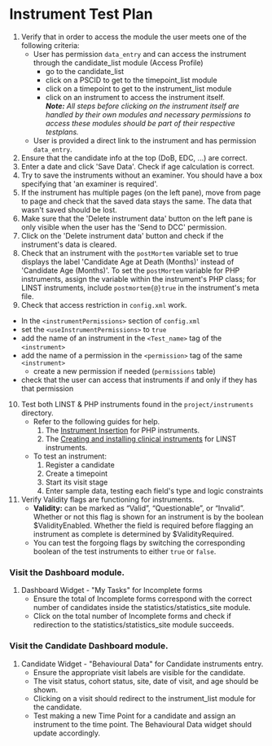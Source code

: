 # Instrument Test Plan

1. Verify that in order to access the module the user meets one of the following criteria:
   - User has permission `data_entry` and can access the instrument through the 
     candidate_list module (Access Profile) 
     - go to the candidate_list
     - click on a PSCID to get to the timepoint_list module
     - click on a timepoint to get to the instrument_list module
     - click on an instrument to access the instrument itself.  
     _**Note:** All steps before clicking on the instrument itself are handled 
     by their own modules and necessary permissions to access these modules should be 
     part of their respective testplans._
   - User is provided a direct link to the instrument and has permission `data_entry`.
2. Ensure that the candidate info at the top (DoB, EDC, ...) are correct.
3. Enter a date and click 'Save Data'. Check if age calculation
is correct.
4. Try to save the instruments without an examiner. You should have a box specifying that 
'an examiner is required'.
5. If the instrument has multiple pages (on the left pane), move from page to page and check that the
saved data stays the same. The data that wasn't saved should be lost.
6. Make sure that the 'Delete instrument data' button on the left pane is only visible when the user
has the 'Send to DCC' permission.
7. Click on the 'Delete instrument data' button and check if the instrument's data is cleared.
8. Check that an instrument with the `postMortem` variable set to true displays the label
'Candidate Age at Death (Months)' instead of 'Candidate Age (Months)'. To set the `postMortem` variable
for PHP instruments, assign the variable within the instrument's PHP class; for LINST instruments,
include `postmortem{@}true` in the instrument's meta file.
9. Check that access restriction in `config.xml` work.
 - In the `<instrumentPermissions>` section of `config.xml`
 - set the `<useInstrumentPermissions>` to `true`
 - add the name of an instrument in the `<Test_name>` tag of the `<instrument>`
 - add the name of a permission in the `<permission>` tag of the same `<instrument>`
   - create a new permission if needed (`permissions` table)
 - check that the user can access that instruments if and only if they has that permission
10. Test both LINST & PHP instruments found in the `project/instruments` directory.
    - Refer to the following guides for help.
        1. The [Instrument Insertion](https://github.com/aces/Loris/wiki/Instrument-Insertion) for PHP instruments.
        2. The [Creating and installing clinical instruments](https://github.com/adam-p/markdown-here/wiki/Markdown-Cheatsheet#links) for LINST instruments.
    - To test an instrument:
        1. Register a candidate
        2. Create a timepoint
        3. Start its visit stage
        4. Enter sample data, testing each field's type and logic constraints
11. Verify Validity flags are functioning for instruments.
    - **Validity:** can be marked as “Valid”, “Questionable”, or “Invalid”. Whether or not this flag is shown for an instrument is by the boolean $ValidityEnabled. Whether the field is required before flagging an instrument as complete is determined by $ValidityRequired.
    - You can test the forgoing flags by switching the corresponding boolean of the test instruments to either `true` or `false`.

### Visit the Dashboard module.
   1. Dashboard Widget - "My Tasks" for Incomplete forms 
      - Ensure the total of Incomplete forms correspond with the correct 
            number of candidates inside the statistics/statistics_site module.
      - Click on the total number of Incomplete forms and check if redirection
            to the statistics/statistics_site module succeeds.

### Visit the Candidate Dashboard module.
   1. Candidate Widget - "Behavioural Data" for Candidate instruments entry.
      - Ensure the appropriate visit labels are visible for the candidate. 
      - The visit status, cohort status, site, date of visit, and age should be shown.
      - Clicking on a visit should redirect to the instrument_list module for the candidate.
      - Test making a new Time Point for a candidate and assign an instrument to the time point. 
        The Behavioural Data widget should update accordingly.
